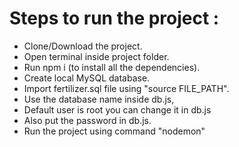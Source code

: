 # Steps to run the project : 
- Clone/Download the project.
- Open terminal inside project folder.
- Run npm i (to install all the dependencies).
- Create local MySQL database.
- Import fertilizer.sql file using "source FILE_PATH".
- Use the database name inside db.js, 
- Default user is root you can change it in db.js
- Also put the password in db.js.
- Run the project using command "nodemon"
